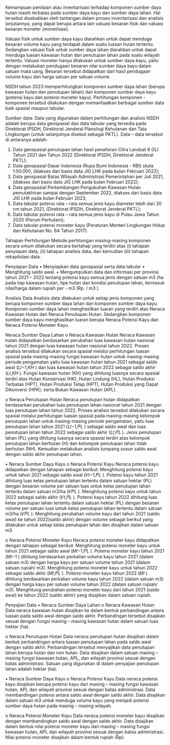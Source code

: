Kemampuan penilaian atau inventarisasi terhadap komponen sumber daya hutan masih terbatas pada sumber daya kayu dan sumber daya lahan. Hal tersebut disebabkan oleh tantangan dalam proses inventarisasi dan analisis lanjutannya, yang dapat berupa antara lain valuasi besaran fisik dan valuasi besaran moneter (monetisasi).

Valuasi fisik untuk sumber daya kayu diarahkan untuk dapat menduga besaran volume kayu yang terdapat dalam suatu luasan hutan tertentu. Sedangkan valuasi fisik untuk sumber daya lahan diarahkan untuk dapat menduga luasan kawasan hutan dan penutupan lahan pada suatu wilayah tertentu. Valuasi moneter hanya dilakukan untuk sumber daya kayu, yaitu dengan melakukan pendugaan besaran nilai sumber daya kayu dalam satuan mata uang. Besaran tersebut didapatkan dari hasil pendugaan volume kayu dan harga satuan per satuan volume.

NSDH tahun 2023 memperhitungkan komponen sumber daya lahan (berupa kawasan hutan dan penutupan lahan) dan komponen sumber daya kayu (potensi kayu dan potensi moneter kayu). Perhitungan komponen - komponen tersebut dilakukan dengan memanfaatkan berbagai sumber data baik spasial maupun tabular. 

Sumber data:
Data yang digunakan dalam perhitungan dan analisis NSDH adalah berupa data geospasial dan data tabular yang tersedia pada Direktorat IPSDH, Direktorat Jenderal Planologi Kehutanan dan Tata Lingkungan (untuk selanjutnya disebut sebagai PKTL). Data – data tersebut di antaranya adalah:
1. Data geospasial penutupan lahan hasil penafsiran Citra Landsat 8 OLI Tahun 2021 dan Tahun 2022 (Direktorat IPSDH, Direktorat Jenderal PKTL);
2. Data geospasial Dasar Indonesia (Rupa Bumi Indonesia - RBI) skala 1:50.000, (diakses dari basis data JIG LHK pada bulan Februari 2022);
3. Data geospasial Batas Wilayah Administrasi Pemerintahan per Juli 2021, (diakses dari basis data JIG LHK pada bulan Februari 2022);
4. Data geospasial Perkembangan Pengukuhan Kawasan Hutan pemutakhiran sampai dengan September 2022, diakses dari basis data JIG LHK pada bulan Februari 2023;
5. Data tabular potensi rata – rata semua jenis kayu diameter lebih dari 20 cm tahun 2021, (Direktorat IPSDH, Direktorat Jenderal PKTL);
6. Data tabular potensi rata – rata semua jenis kayu di Pulau Jawa Tahun 2020 (Perum Perhutani);
7. Data tabular potensi moneter kayu (Peraturan Menteri Lingkungan Hidup dan Kehutanan No. 64 Tahun 2017).

Tahapan Perhitungan
Metode perhitungan masing-masing komponen secara umum dilakukan secara bertahap yang terdiri atas (i) tahapan penyiapan data, (ii) tahapan analisis data, dan kemudian (iii) tahapan rekapitulasi data. 

Penyiapan Data
• Menyiapkan data geospasial serta data tabular
• Menghitung saldo awal.
• Mengumpulkan data dan informasi per provinsi tahun 2021 – 2022 tentang potensi kayu semua jenis dengan satuan m3 /ha pada tiap kawasan hutan, tipe hutan dan kondisi penutupan lahan, termasuk nilai/harga dalam rupiah per - m3 (Rp. / m3 ).

Analisis Data
Analisis data dilakukan untuk setiap jenis komponen yang berupa komponen sumber daya lahan dan komponen sumber daya kayu. Komponen sumber daya lahan menghasilkan luaran yang terdiri atas Neraca Kawasan Hutan dan Neraca Penutupan Hutan. Sedangkan komponen sumber daya kayu menghasilkan luaran berupa Neraca Potensi Kayu dan Neraca Potensi Moneter Kayu.

Neraca Sumber Daya Lahan
o Neraca Kawasan Hutan
Neraca Kawasan hutan didapatkan berdasarkan perubahan luas kawasan hutan nasional tahun 2021 dengan luas kawasan hutan nasional tahun 2022. Proses analisis tersebut dilakukan secara spasial melalui perhitungan luasan spasial pada masing-masing fungsi kawasan hutan untuk masing-masing periode pengamatan yaitu luas kawasan hutan tahun 2021 sebagai saldo awal (𝐿𝑡−1,𝐾𝐻 ) dan luas kawasan hutan tahun 2022 sebagai saldo akhir (𝐿𝑡,𝐾𝐻 ). Fungsi kawasan hutan (KH) yang dihitung luasnya secara spasial terdiri atas Hutan Konservasi (HK), Hutan Lindung (HL), Hutan Produksi Terbatas (HPT), Hutan Produksi Tetap (HPT), Hutan Produksi yang Dapat Dikonversi (HPK), serta Bukan Kawasan Hutan (APL).

o Neraca Penutupan Hutan
Neraca penutupan hutan didapatkan berdasarkan perubahan luas penutupan lahan nasional tahun 2021 dengan luas penutupan lahan tahun 2022. Proses analisis tersebut dilakukan secara spasial melalui perhitungan luasan spasial pada masing-masing kelompok penutupan lahan untuk masing-masing periode pengamatan, yaitu luas penutupan lahan tahun 2021 (𝐿𝑡−1,𝑃𝐿 ) sebagai saldo awal dan luas penutupan lahan tahun 2022 sebagai saldo akhir (𝐿𝑡,𝑃𝐿 ). Jenis penutupan lahan (PL) yang dihitung luasnya secara spasial terdiri atas kelompok penutupan lahan berhutan (H) dan kelompok penutupan lahan tidak berhutan (NH). Kemudian melakukan analisis tumpang susun saldo awal dengan saldo akhir penutupan lahan.

• Neraca Sumber Daya Kayu
o Neraca Potensi Kayu
Neraca potensi kayu didapatkan dengan tahapan sebagai berikut:
Menghitung potensi kayu untuk tahun 2021 sebagai saldo awal (𝑉𝑡−1,𝑃𝐿 ). Potensi kayu tahun 2021 dihitung luas kelas penutupan lahan tertentu dalam satuan hektar (PL) dengan besaran volume per satuan luas untuk kelas penutupan lahan tertentu dalam satuan m3/ha (𝑉𝑃𝐿 ). Menghitung potensi kayu untuk tahun 2022 sebagai saldo akhir (𝑉𝑡,𝑃𝐿 ). Potensi kayu tahun 2022 dihitung luas kelas penutupan lahan tertentu dalam satuan hektar (PL) dengan besaran volume per satuan luas untuk kelas penutupan lahan tertentu dalam satuan m3/ha (𝑉𝑃𝐿 ). Menghitung perubahan volume kayu dari tahun 2021 (saldo awal) ke tahun 2022(saldo akhir) dengan volume sebagai berikut yang dilakukan untuk setiap kelas penutupan lahan dan disajikan dalam satuan m3.

o Neraca Potensi Moneter Kayu
Neraca potensi moneter kayu didapatkan dengan tahapan sebagai berikut:
Menghitung potensi moneter kayu untuk tahun 2021 sebagai saldo awal (𝑀𝑡−1,𝑃𝐿 ). Potensi moneter kayu tahun 2021 (𝑀𝑡−1 ) dihitung berdasarkan perkalian volume kayu tahun 2021 (dalam satuan m3) dengan harga kayu per satuan volume tahun 2021 (dalam satuan rupiah/ m3). Menghitung potensi moneter kayu untuk tahun 2022 sebagai saldo akhir (𝑀𝑡,𝑃𝐿 ). Potensi moneter kayu tahun 2022 (𝑀𝑡 ) dihitung berdasarkan perkalian volume kayu tahun 2022 (dalam satuan m3) dengan harga kayu per satuan volume tahun 2022 (dalam satuan rupiah/ m3). Menghitung perubahan potensi moneter kayu dari tahun 2021 (saldo awal) ke tahun 2022 (saldo akhir) yang disajikan dalam satuan rupiah.

Penyajian Data
• Neraca Sumber Daya Lahan
o Neraca Kawasan Hutan
Data neraca kawasan hutan disajikan ke dalam bentuk perbandingan antara luasan pada saldo awal dengan saldo akhir. Perbandingan tersebut disajikan sesuai dengan fungsi masing – masing kawasan hutan dalam satuan luas hektar (ha).

o Neraca Penutupan Hutan
Data neraca penutupan hutan disajikan dalam bentuk perbandingan antara luasan penutupan lahan pada saldo awal dengan saldo akhir. Perbandingan tersebut menyajikan data penutupan lahan berupa hutan dan non hutan. Data disajikan dalam satuan masing – masing fungsi kawasan hutan, APL, dan wilayah provinsi sesuai dengan batas administrasi. Satuan yang digunakan di dalam penyajian penutupan lahan adalah hektar (ha).

• Neraca Sumber Daya Kayu
o Neraca Potensi Kayu
Data neraca potensi kayu disajikan berupa potensi kayu dari masing – masing fungsi kawasan hutan, APL dan wilayah provinsi sesuai dengan batas administrasi. Data membandingan potensi antara saldo awal dengan saldo akhir. Data disajikan dalam satuan m3 untuk menduga volume kayu yang menjadi potensi sumber daya hutan pada masing – masing wilayah.

o Neraca Potensi Moneter Kayu
Data neraca potensi moneter kayu disajikan dengan membandingkan saldo awal dengan saldo akhir. Data disajikan dalam bentuk nilai potensi moneter kayu dari masing – masing fungsi kawasan hutan, APL dan wilayah provinsi sesuai dengan batas administrasi. Nilai potensi moneter disajikan dalam bentuk rupiah (Rp).

